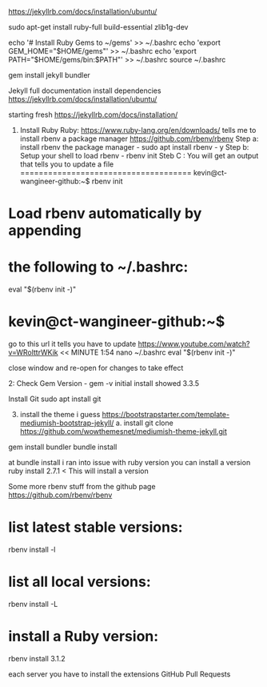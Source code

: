 https://jekyllrb.com/docs/installation/ubuntu/


sudo apt-get install ruby-full build-essential zlib1g-dev

echo '# Install Ruby Gems to ~/gems' >> ~/.bashrc
echo 'export GEM_HOME="$HOME/gems"' >> ~/.bashrc
echo 'export PATH="$HOME/gems/bin:$PATH"' >> ~/.bashrc
source ~/.bashrc


gem install jekyll bundler





Jekyll full documentation install dependencies
https://jekyllrb.com/docs/installation/ubuntu/


starting fresh
https://jekyllrb.com/docs/installation/

1. Install Ruby
Ruby: https://www.ruby-lang.org/en/downloads/
 tells me to install rbenv a package manager
   https://github.com/rbenv/rbenv
     Step a: install rbenv the package manager
         - sudo apt install rbenv
         -  y
     Step b: Setup your shell to load rbenv
       - rbenv init
    Steb C : You will get an output that tells you to update a file
=====================================
kevin@ct-wangineer-github:~$ rbenv init
# Load rbenv automatically by appending
# the following to ~/.bashrc:

eval "$(rbenv init -)"

kevin@ct-wangineer-github:~$
==========================================
go to this url it tells you have to update
https://www.youtube.com/watch?v=WRolttrWKik           <<  MINUTE 1:54
    nano ~/.bashrc
           eval "$(rbenv init -)"



   close window and re-open for changes to take effect


2: Check Gem Version 
     - gem -v
        initial install showed 3.3.5


Install Git
sudo apt install git



3. install the theme i guess
https://bootstrapstarter.com/template-mediumish-bootstrap-jekyll/
  a. install
          git clone https://github.com/wowthemesnet/mediumish-theme-jekyll.git
     
gem install bundler
bundle install

at bundle install i ran into issue with ruby version
you can install a version 
    ruby install 2.7.1   <  This will install a version
    
Some more rbenv stuff from the github page
https://github.com/rbenv/rbenv
# list latest stable versions:
rbenv install -l

# list all local versions:
rbenv install -L

# install a Ruby version:
rbenv install 3.1.2





each server you have to install the extensions
GitHub Pull Requests

